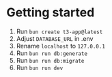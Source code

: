 # Getting started

1. Run `bun create t3-app@latest`
2. Adjust `DATABASE_URL` in .env
3. Rename `localhost` to `127.0.0.1`
4. Run `bun run db:generate`
5. Run `bun run db:migrate`
6. Run `bun run dev`
